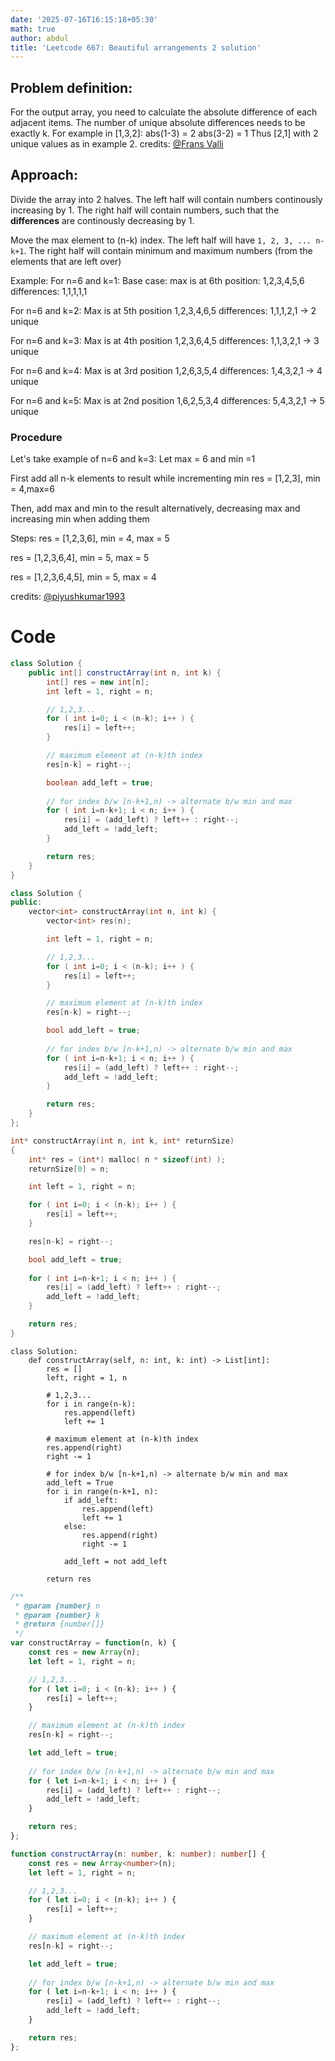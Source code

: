 ```yaml
---
date: '2025-07-16T16:15:18+05:30'
math: true
author: abdul
title: 'Leetcode 667: Beautiful arrangements 2 solution'
---
```


## Problem definition:

For the output array, you need to calculate the absolute difference of each adjacent items. The number of unique absolute differences needs to be exactly k.
For example in [1,3,2]:
abs(1-3) = 2
abs(3-2) = 1
Thus [2,1] with 2 unique values as in example 2.
credits: [@Frans Valli](/u/FransV)

## Approach:

Divide the array into 2 halves. The left half will contain numbers continously increasing by 1. The right half will contain numbers, such that the **differences** are continously decreasing by 1.

Move the max element to (n-k) index. The left half will have `1, 2, 3, ... n-k+1`. The right half will contain minimum and maximum numbers (from the elements that are left over)

Example:
For n=6 and k=1: Base case: max is at 6th position:
1,2,3,4,5,6
differences:
 1,1,1,1,1

For n=6 and k=2: Max is at 5th position
1,2,3,4,6,5
differences:
 1,1,1,2,1 -> 2 unique

For n=6 and k=3: Max is at 4th position
1,2,3,6,4,5
differences:
 1,1,3,2,1 -> 3 unique

For n=6 and k=4: Max is at 3rd position
1,2,6,3,5,4
differences:
 1,4,3,2,1   -> 4 unique

For n=6 and k=5: Max is at 2nd position
1,6,2,5,3,4
differences:
 5,4,3,2,1 -> 5 unique

### Procedure

Let's take example of n=6 and k=3:
Let max = 6 and min =1

First add all n-k elements to result while incrementing min
res = [1,2,3], min = 4,max=6

Then, add max and min to the result alternatively, decreasing max and increasing min when adding them

Steps:
res = [1,2,3,6], min = 4, max = 5

res = [1,2,3,6,4], min = 5, max = 5

res = [1,2,3,6,4,5], min = 5, max = 4

credits: [@piyushkumar1993](/u/piyushkumar1993)
# Code
```java []
class Solution {
    public int[] constructArray(int n, int k) {
        int[] res = new int[n];
        int left = 1, right = n;

        // 1,2,3... 
        for ( int i=0; i < (n-k); i++ ) {
            res[i] = left++;
        }

        // maximum element at (n-k)th index
        res[n-k] = right--;

        boolean add_left = true;
        
        // for index b/w [n-k+1,n) -> alternate b/w min and max
        for ( int i=n-k+1; i < n; i++ ) {
            res[i] = (add_left) ? left++ : right--;
            add_left = !add_left;
        }

        return res;
    }
}
```

```cpp []
class Solution {
public:
    vector<int> constructArray(int n, int k) {
        vector<int> res(n);

        int left = 1, right = n;

        // 1,2,3... 
        for ( int i=0; i < (n-k); i++ ) {
            res[i] = left++;
        }

        // maximum element at (n-k)th index
        res[n-k] = right--;

        bool add_left = true;
        
        // for index b/w [n-k+1,n) -> alternate b/w min and max
        for ( int i=n-k+1; i < n; i++ ) {
            res[i] = (add_left) ? left++ : right--;
            add_left = !add_left;
        }

        return res;
    }
};
```

```c []
int* constructArray(int n, int k, int* returnSize) 
{
    int* res = (int*) malloc( n * sizeof(int) );
    returnSize[0] = n;

    int left = 1, right = n;

    for ( int i=0; i < (n-k); i++ ) {
        res[i] = left++;
    }

    res[n-k] = right--;

    bool add_left = true;
    
    for ( int i=n-k+1; i < n; i++ ) {
        res[i] = (add_left) ? left++ : right--;
        add_left = !add_left;
    }

    return res;
}
```

```python3 []
class Solution:
    def constructArray(self, n: int, k: int) -> List[int]:
        res = []
        left, right = 1, n
        
        # 1,2,3... 
        for i in range(n-k):
            res.append(left)
            left += 1
        
        # maximum element at (n-k)th index
        res.append(right)
        right -= 1
        
        # for index b/w [n-k+1,n) -> alternate b/w min and max
        add_left = True
        for i in range(n-k+1, n):
            if add_left:
                res.append(left)
                left += 1
            else:
                res.append(right)
                right -= 1

            add_left = not add_left
    
        return res
```


```javascript []
/**
 * @param {number} n
 * @param {number} k
 * @return {number[]}
 */
var constructArray = function(n, k) {
    const res = new Array(n);
    let left = 1, right = n;

    // 1,2,3... 
    for ( let i=0; i < (n-k); i++ ) {
        res[i] = left++;
    }

    // maximum element at (n-k)th index
    res[n-k] = right--;

    let add_left = true;
    
    // for index b/w [n-k+1,n) -> alternate b/w min and max
    for ( let i=n-k+1; i < n; i++ ) {
        res[i] = (add_left) ? left++ : right--;
        add_left = !add_left;
    }

    return res;
};
```

```typescript []
function constructArray(n: number, k: number): number[] {
    const res = new Array<number>(n);
    let left = 1, right = n;

    // 1,2,3... 
    for ( let i=0; i < (n-k); i++ ) {
        res[i] = left++;
    }

    // maximum element at (n-k)th index
    res[n-k] = right--;

    let add_left = true;
    
    // for index b/w [n-k+1,n) -> alternate b/w min and max
    for ( let i=n-k+1; i < n; i++ ) {
        res[i] = (add_left) ? left++ : right--;
        add_left = !add_left;
    }

    return res;
};
```
